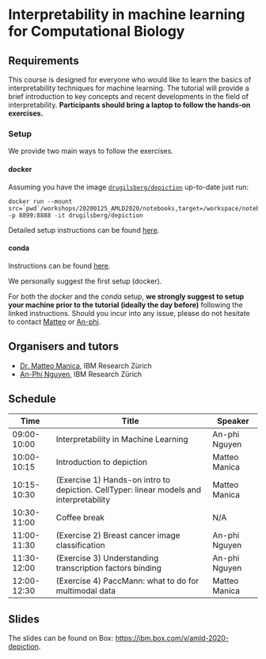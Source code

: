 # Interpretability in machine learning for Computational Biology

## Requirements

This course is designed for everyone who would like to learn the basics of interpretability techniques for machine learning. The tutorial will provide a brief introduction to key concepts and recent developments in the field of interpretability.  **Participants should bring a laptop to follow the hands-on exercises.**

### Setup

We provide two main ways to follow the exercises.

#### docker

Assuming you have the image [`drugilsberg/depiction`](https://hub.docker.com/r/drugilsberg/depiction) up-to-date just run:

```console
docker run --mount src=`pwd`/workshops/20200125_AMLD2020/notebooks,target=/workspace/notebooks,type=bind -p 8899:8888 -it drugilsberg/depiction
```

Detailed setup instructions can be found [here](https://github.com/IBM/dl-interpretability-compbio#docker-setup).

#### conda

Instructions can be found [here](https://github.com/IBM/dl-interpretability-compbio#development-setup).

We personally suggest the first setup (docker).

For both the _docker_ and the _conda_ setup, **we strongly suggest to setup your machine prior to the tutorial (ideally the day before)** following the linked instructions. Should you incur into any issue, please do not hesitate to contact [Matteo](mailto:tte@zurich.ibm.com) or [An-phi](mailto:uye@zurich.ibm.com).

## Organisers and tutors

- [Dr. Matteo Manica](https://researcher.watson.ibm.com/researcher/view.php?person=zurich-TTE), IBM Research Zürich
- [An-Phi Nguyen](https://researcher.watson.ibm.com/researcher/view.php?person=zurich-UYE), IBM Research Zürich

## Schedule

| Time        | Title                                | Speaker                  |
|-------------|--------------------------------------|--------------------------|
| 09:00-10:00 | Interpretability in Machine Learning        | An-phi Nguyen  |
| 10:00-10:15 | Introduction to depiction            | Matteo Manica            |
| 10:15-10:30 | (Exercise 1) Hands-on intro to depiction. CellTyper: linear models and interpretability | Matteo Manica           |
| 10:30-11:00 | Coffee break | N/A           |
| 11:00-11:30 | (Exercise 2) Breast cancer image classification  | An-phi Nguyen           |
| 11:30-12:00 | (Exercise 3) Understanding transcription factors binding | An-phi Nguyen          |
| 12:00-12:30 | (Exercise 4) PaccMann: what to do for multimodal data | Matteo Manica           |

## Slides

The slides can be found on Box: https://ibm.box.com/v/amld-2020-depiction.
